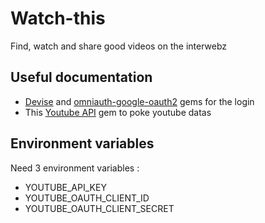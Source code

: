# Watch-this
Find, watch and share good videos on the interwebz

## Useful documentation
* [Devise](https://github.com/plataformatec/devise) and [omniauth-google-oauth2](https://github.com/zquestz/omniauth-google-oauth2) gems for the login
* This [Youtube API](https://github.com/Fullscreen/yt) gem to poke youtube datas

## Environment variables
Need 3 environment variables :

* YOUTUBE_API_KEY
* YOUTUBE_OAUTH_CLIENT_ID
* YOUTUBE_OAUTH_CLIENT_SECRET
